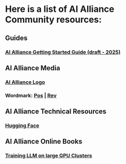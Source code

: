 # Here is a list of AI Alliance Community resources:

## Guides
### [AI Alliance Getting Started Guide (draft - 2025)](https://docs.google.com/presentation/d/1a4gwcaCJPl9Bajgvz2ttf7yItIzX6GXrwToBmFc9wyM/)

## AI Alliance Media
### [AI Alliance Logo](https://github.com/The-AI-Alliance/community/blob/main/resources/images/ai_alliance_logo.png)
### Wordmark: [Pos](https://github.com/The-AI-Alliance/community/blob/main/resources/images/ai_alliance_wordmark_pos.png) | [Rev](https://github.com/The-AI-Alliance/community/blob/main/resources/images/ai_alliance_wordmark_rev.png)

## AI Alliance Technical Resources
### [Hugging Face](https://huggingface.co/aialliance)

## AI Alliance Online Books
### [Training LLM on large GPU Clusters](https://huggingface.co/spaces/nanotron/ultrascale-playbook)
